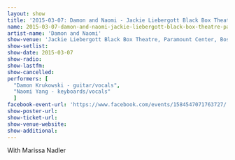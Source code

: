 ```yaml
---
layout: show
title: '2015-03-07: Damon and Naomi - Jackie Liebergott Black Box Theatre, Paramount Center, Boston, MA, USA'
name: 2015-03-07-damon-and-naomi-jackie-liebergott-black-box-theatre-paramount-center-boston-ma-usa
artist-name: 'Damon and Naomi'
show-venue: 'Jackie Liebergott Black Box Theatre, Paramount Center, Boston, MA, USA'
show-setlist: 
show-date: 2015-03-07
show-radio: 
show-lastfm: 
show-cancelled: 
performers: [
  "Damon Krukowski - guitar/vocals",
  "Naomi Yang - keyboards/vocals"
  ]
facebook-event-url: 'https://www.facebook.com/events/1584547071763727/'
show-poster-url: 
show-ticket-url: 
show-venue-website: 
show-additional: 
---
```

With Marissa Nadler
